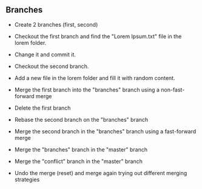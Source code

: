 Branches
--------
- Create 2 branches (first, second)

- Checkout the first branch and find the "Lorem Ipsum.txt" file in the lorem folder.
- Change it and commit it.

- Checkout the second branch.
- Add a new file in the lorem folder and fill it with random content.

- Merge the first branch into the "branches" branch using a non-fast-forward merge
- Delete the first branch

- Rebase the second branch on the "branches" branch
- Merge the second branch in the "branches" branch using a fast-forward merge

- Merge the "branches" branch in the "master" branch

- Merge the "conflict" branch in the "master" branch

- Undo the merge (reset) and merge again trying out different merging strategies
